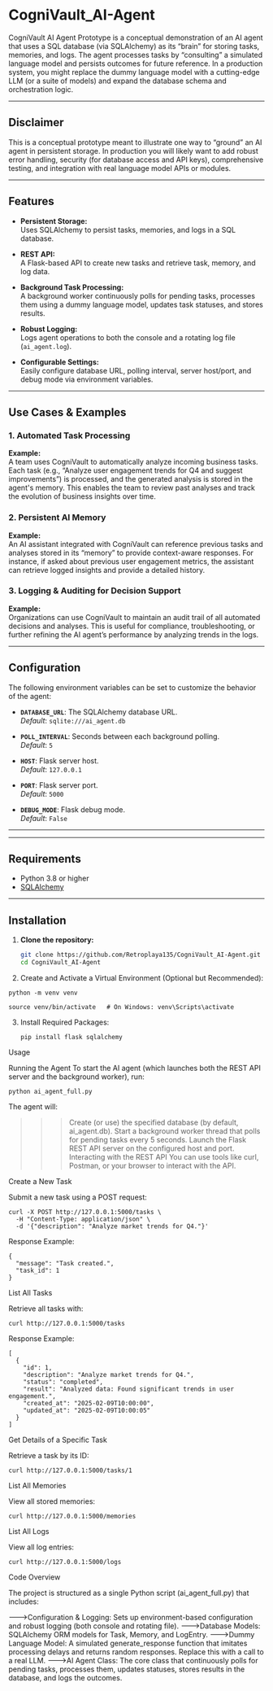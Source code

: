 # CogniVault_AI-Agent

CogniVault AI Agent Prototype is a conceptual demonstration of an AI agent that uses a SQL database (via SQLAlchemy) as its “brain” for storing tasks, memories, and logs. The agent processes tasks by “consulting” a simulated language model and persists outcomes for future reference. In a production system, you might replace the dummy language model with a cutting-edge LLM (or a suite of models) and expand the database schema and orchestration logic.

---

## Disclaimer

This is a conceptual prototype meant to illustrate one way to “ground” an AI agent in persistent storage. In production you will likely want to add robust error handling, security (for database access and API keys), comprehensive testing, and integration with real language model APIs or modules.

---

## Features

- **Persistent Storage:**  
  Uses SQLAlchemy to persist tasks, memories, and logs in a SQL database.

- **REST API:**  
  A Flask-based API to create new tasks and retrieve task, memory, and log data.

- **Background Task Processing:**  
  A background worker continuously polls for pending tasks, processes them using a dummy language model, updates task statuses, and stores results.

- **Robust Logging:**  
  Logs agent operations to both the console and a rotating log file (`ai_agent.log`).

- **Configurable Settings:**  
  Easily configure database URL, polling interval, server host/port, and debug mode via environment variables.

---

## Use Cases & Examples

### 1. Automated Task Processing
**Example:**  
A team uses CogniVault to automatically analyze incoming business tasks. Each task (e.g., “Analyze user engagement trends for Q4 and suggest improvements”) is processed, and the generated analysis is stored in the agent's memory. This enables the team to review past analyses and track the evolution of business insights over time.

### 2. Persistent AI Memory
**Example:**  
An AI assistant integrated with CogniVault can reference previous tasks and analyses stored in its “memory” to provide context-aware responses. For instance, if asked about previous user engagement metrics, the assistant can retrieve logged insights and provide a detailed history.

### 3. Logging & Auditing for Decision Support
**Example:**  
Organizations can use CogniVault to maintain an audit trail of all automated decisions and analyses. This is useful for compliance, troubleshooting, or further refining the AI agent’s performance by analyzing trends in the logs.

---

## Configuration

The following environment variables can be set to customize the behavior of the agent:

- **`DATABASE_URL`**: The SQLAlchemy database URL.  
  _Default_: `sqlite:///ai_agent.db`

- **`POLL_INTERVAL`**: Seconds between each background polling.  
  _Default_: `5`

- **`HOST`**: Flask server host.  
  _Default_: `127.0.0.1`

- **`PORT`**: Flask server port.  
  _Default_: `5000`

- **`DEBUG_MODE`**: Flask debug mode.  
  _Default_: `False`

---

---

## Requirements

- Python 3.8 or higher
- [SQLAlchemy](https://www.sqlalchemy.org/)

---

## Installation

1. **Clone the repository:**

   ```bash
   git clone https://github.com/Retroplaya135/CogniVault_AI-Agent.git
   cd CogniVault_AI-Agent

2. Create and Activate a Virtual Environment (Optional but Recommended):

```
python -m venv venv
```
```
source venv/bin/activate   # On Windows: venv\Scripts\activate
```

3. Install Required Packages:
   ```
   pip install flask sqlalchemy

   ```

Usage

Running the Agent
To start the AI agent (which launches both the REST API server and the background worker), run:

```
python ai_agent_full.py
```


The agent will:

>>> Create (or use) the specified database (by default, ai_agent.db).
>>> Start a background worker thread that polls for pending tasks every 5 seconds.
>>> Launch the Flask REST API server on the configured host and port.
>>> Interacting with the REST API
>>> You can use tools like curl, Postman, or your browser to interact with the API.


Create a New Task

Submit a new task using a POST request:

```
curl -X POST http://127.0.0.1:5000/tasks \
  -H "Content-Type: application/json" \
  -d '{"description": "Analyze market trends for Q4."}'
```

Response Example:

```
{
  "message": "Task created.",
  "task_id": 1
}
```

List All Tasks

Retrieve all tasks with:

```
curl http://127.0.0.1:5000/tasks
```


Response Example:

```
[
  {
    "id": 1,
    "description": "Analyze market trends for Q4.",
    "status": "completed",
    "result": "Analyzed data: Found significant trends in user engagement.",
    "created_at": "2025-02-09T10:00:00",
    "updated_at": "2025-02-09T10:00:05"
  }
]
```

Get Details of a Specific Task

Retrieve a task by its ID:

```
curl http://127.0.0.1:5000/tasks/1
```

List All Memories

View all stored memories:
```
curl http://127.0.0.1:5000/memories
```

List All Logs

View all log entries:

```
curl http://127.0.0.1:5000/logs
```


Code Overview

The project is structured as a single Python script (ai_agent_full.py) that includes:

--->Configuration & Logging:
Sets up environment-based configuration and robust logging (both console and rotating file).
--->Database Models:
SQLAlchemy ORM models for Task, Memory, and LogEntry.
--->Dummy Language Model:
A simulated generate_response function that imitates processing delays and returns random responses. Replace this with a call to a real LLM.
--->AI Agent Class:
The core class that continuously polls for pending tasks, processes them, updates statuses, stores results in the database, and logs the outcomes.

